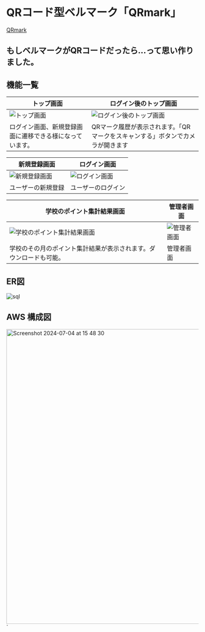# QRコード型ベルマーク「QRmark」

<a href="https://ibukiqrmark.com">QRmark</a>

## もしベルマークがQRコードだったら...って思い作りました。

## 機能一覧
| トップ画面                                                                                           | ログイン後のトップ画面                                                               |
| -------------------------------------------------------------------------------------------------- | -------------------------------------------------------------------------------- |
| ![トップ画面](https://github.com/v420v/QRmark/assets/106643445/06538ca3-9264-4ff3-887f-3e21e2f73e2f) | ![ログイン後のトップ画面](https://github.com/v420v/QRmark/assets/106643445/5bf89b62-89d4-4441-a8ca-1ee2c8e9e25a)
| ログイン画面、新規登録画面に遷移できる様になっています。                                                     | QRマーク履歴が表示されます。「QRマークをスキャンする」ボタンでカメラが開きます |


| 新規登録画面                                                                                           | ログイン画面                                                                     |
| --------------------------------------------------------------------------------------------------   | ------------------------------------------------------------------------------ |
| ![新規登録画面](https://github.com/v420v/QRmark/assets/106643445/28e7b21e-da32-4bdf-8e28-90f6e180d867) | ![ログイン画面](https://github.com/v420v/QRmark/assets/106643445/96cdc311-5b1d-48d1-b8e5-9cd5e33d51ad)
| ユーザーの新規登録                                                                                      | ユーザーのログイン                                |

| 学校のポイント集計結果画面                                                                                           | 管理者画面                                                          |
| --------------------------------------------------------------------------------------------------   | ------------------------------------------------------------------------------ |
| ![学校のポイント集計結果画面](https://github.com/v420v/QRmark/assets/106643445/9c0a16f9-030b-4663-80fc-7e0fa2f5b20f) | ![管理者画面](https://github.com/v420v/QRmark/assets/106643445/dc8425cc-bbef-422d-b18f-2cd6476a825e)
| 学校のその月のポイント集計結果が表示されます。ダウンロードも可能。                                                           | 管理者画面                                            |


## ER図
![sql](https://github.com/v420v/QRmark/assets/106643445/73751f03-fdac-4cc8-bf49-a5dbd0b0a998)

## AWS 構成図
<img width="771" alt="Screenshot 2024-07-04 at 15 48 30" src="https://github.com/v420v/QRmark/assets/106643445/0ed84a76-cda9-4af1-ae63-2fb79f8a82d5">
`


